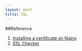 ```yaml
---
layout: post
title: SSL
---
```


##Reference

1. [Installing a certificate on Nginx](https://www.namecheap.com/support/knowledgebase/article.aspx/9419/0/nginx)
2. [SSL Checker](https://www.sslchecker.com/sslchecker)
